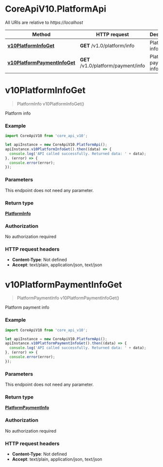 # CoreApiV10.PlatformApi

All URIs are relative to *https://localhost*

Method | HTTP request | Description
------------- | ------------- | -------------
[**v10PlatformInfoGet**](PlatformApi.md#v10PlatformInfoGet) | **GET** /v1.0/platform/info | Platform info
[**v10PlatformPaymentInfoGet**](PlatformApi.md#v10PlatformPaymentInfoGet) | **GET** /v1.0/platform/payment/info | Platform payment info


<a name="v10PlatformInfoGet"></a>
# **v10PlatformInfoGet**
> PlatformInfo v10PlatformInfoGet()

Platform info

### Example
```javascript
import CoreApiV10 from 'core_api_v10';

let apiInstance = new CoreApiV10.PlatformApi();
apiInstance.v10PlatformInfoGet().then((data) => {
  console.log('API called successfully. Returned data: ' + data);
}, (error) => {
  console.error(error);
});

```

### Parameters
This endpoint does not need any parameter.

### Return type

[**PlatformInfo**](PlatformInfo.md)

### Authorization

No authorization required

### HTTP request headers

 - **Content-Type**: Not defined
 - **Accept**: text/plain, application/json, text/json

<a name="v10PlatformPaymentInfoGet"></a>
# **v10PlatformPaymentInfoGet**
> PlatformPaymentInfo v10PlatformPaymentInfoGet()

Platform payment info

### Example
```javascript
import CoreApiV10 from 'core_api_v10';

let apiInstance = new CoreApiV10.PlatformApi();
apiInstance.v10PlatformPaymentInfoGet().then((data) => {
  console.log('API called successfully. Returned data: ' + data);
}, (error) => {
  console.error(error);
});

```

### Parameters
This endpoint does not need any parameter.

### Return type

[**PlatformPaymentInfo**](PlatformPaymentInfo.md)

### Authorization

No authorization required

### HTTP request headers

 - **Content-Type**: Not defined
 - **Accept**: text/plain, application/json, text/json

